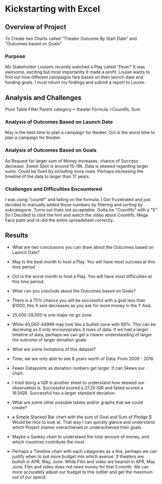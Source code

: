 # Kickstarting with Excel

## Overview of Project
To Create two Charts called "Theater Outcome By Start Date" and "Outcomes based on Goals"

### Purpose
My Stakeholder Louise’s recently watched a Play called "Fever" It was awesome, exciting but most importantly It made a profit. Louise wants to find out how different campaigns fare based on their launch date and funding goals. I must return my findings and submit a report to Louise.

## Analysis and Challenges
Pivot Table
Filter Parent category = theater
Formula =CountIfs, Sum


### Analysis of Outcomes Based on Launch Date
May is the best time to plan a campaign for theater. 
Oct is the worst time to plan a campaign for theater.

### Analysis of Outcomes Based on Goals
As Request for larger sum of Money increases, chance of Success decrease. Sweet Spot is around 15-19k. Data is skewed regarding larger sums. Could be fixed by including more rows. Perhaps increasing the timeline of the data to larger than 17 years. 

### Challenges and Difficulties Encountered

I was using "countif" and failing on the formula. I Got frusterated and just decided to manually added those numbers by filtering and sorting by subcategorie. Turns out thats not acceptable. Gotta be "CountIfs" with a "S" So I Decided to click the hint and watch the video about Countifs. Mega Face palm and re-did the entire spreadsheet correctly. 

## Results

- What are two conclusions you can draw about the Outcomes based on Launch Date?
- May Is the best month to host a Play. You will have most success at this time period
- Oct is the worst month to host a Play. You will have most difficulties at this time period. 

- What can you conclude about the Outcomes based on Goals?
- There is a 75% chance you will be successful with a goal less than $1000, this X axis decreases as you ask for more money in the Y Axis. 
- 25,000-29,000 is one major no go zone. 
- While 40,000-44999 may look like a bullish zone with 66%. This can be decieving as it only encouroprates 4 rows of data. If we had a larger timeline of data, perhaps we can get a clearer understanding of larger the outcome of larger donation goals. 

- What are some limitations of this dataset? 
- Time, we are only able to see 8 years worth of Data. From 2009 - 2016
- Fewer Datapoints as donation nunbers get larger. It can Skews our chart. 
- I tried doing a IQR in another sheet to understand how skewed our observation is. Successful scored a 27.25 IQR and failed scored a 16.5IQR. Successful has a larger standard deviation. 

- What are some other possible tables and/or graphs that we could create?
- a Simple Stacked Bar chart with the sum of Goal and Sum of Pledge $ Would be nice to look at. That way I can quickly glance and understand which Project (name) overachieved or underachieved their goals
- Maybe a Sankey chart to understand the total amount of money, and which countries contribute the most
- Perhaps a Timeline chart with each catagories as a line, perhaps we can justify when to put more budget into which avenue. If theaters are bullish in APR, May, June. While Film and video are bearish in APR, May June, Film and video does not need money for that 3 month.  We can more accurately adjust our budget to this outlier and get the maximum out of our spend. 
